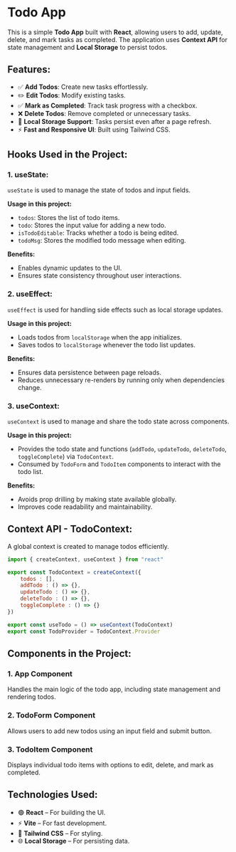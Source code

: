 # **Todo App**

This is a simple **Todo App** built with **React**, allowing users to add, update, delete, and mark tasks as completed. The application uses **Context API** for state management and **Local Storage** to persist todos.

## **Features:**
- ✅ **Add Todos**: Create new tasks effortlessly.
- ✏️ **Edit Todos**: Modify existing tasks.
- ✅ **Mark as Completed**: Track task progress with a checkbox.
- ❌ **Delete Todos**: Remove completed or unnecessary tasks.
- 💾 **Local Storage Support**: Tasks persist even after a page refresh.
- ⚡ **Fast and Responsive UI**: Built using Tailwind CSS.

## **Hooks Used in the Project:**

### **1. useState:**
`useState` is used to manage the state of todos and input fields.

**Usage in this project:**
- `todos`: Stores the list of todo items.
- `todo`: Stores the input value for adding a new todo.
- `isTodoEditable`: Tracks whether a todo is being edited.
- `todoMsg`: Stores the modified todo message when editing.

**Benefits:**
- Enables dynamic updates to the UI.
- Ensures state consistency throughout user interactions.

### **2. useEffect:**
`useEffect` is used for handling side effects such as local storage updates.

**Usage in this project:**
- Loads todos from `localStorage` when the app initializes.
- Saves todos to `localStorage` whenever the todo list updates.

**Benefits:**
- Ensures data persistence between page reloads.
- Reduces unnecessary re-renders by running only when dependencies change.

### **3. useContext:**
`useContext` is used to manage and share the todo state across components.

**Usage in this project:**
- Provides the todo state and functions (`addTodo`, `updateTodo`, `deleteTodo`, `toggleComplete`) via `TodoContext`.
- Consumed by `TodoForm` and `TodoItem` components to interact with the todo list.

**Benefits:**
- Avoids prop drilling by making state available globally.
- Improves code readability and maintainability.

## **Context API - TodoContext:**
A global context is created to manage todos efficiently.

```javascript
import { createContext, useContext } from "react"

export const TodoContext = createContext({
    todos : [],
    addTodo : () => {},
    updateTodo : () => {},
    deleteTodo : () => {},
    toggleComplete : () => {}
})

export const useTodo = () => useContext(TodoContext)
export const TodoProvider = TodoContext.Provider
```

## **Components in the Project:**

### **1. App Component**
Handles the main logic of the todo app, including state management and rendering todos.

### **2. TodoForm Component**
Allows users to add new todos using an input field and submit button.

### **3. TodoItem Component**
Displays individual todo items with options to edit, delete, and mark as completed.

## **Technologies Used:**
- 🟢 **React** – For building the UI.
- ⚡ **Vite** – For fast development.
- 🎨 **Tailwind CSS** – For styling.
- 🌐 **Local Storage** – For persisting data.
